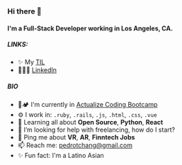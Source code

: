 ### Hi there 👋

#### I'm a Full-Stack Developer working in Los Angeles, CA.

<!-- ##### NOW

- ✨ Crafted last [Laracon Online](https://laracon.net) website;
- 🇵🇹 Planing the "Tuga-Co-Op";
- 🍑 What about this? -->

##### LINKS:

- ✨ My [TIL](https://github.com/pedrotchang/til)
- 🙆🏻‍♂️ [LinkedIn](https://linkedin.com/in/pedrotchang)
<!-- - ☕️ [Coffee?] -->


##### BIO

- 🥾🏕 I'm currently in [Actualize Coding Bootcamp](http://anyonecanlearntocode.com/)
- ⚙️ I work in: `.ruby`, `.rails`, `.js`, `.html`, `.css`, `.vue`
- 🌱 Learning all about **Open Source**, **Python**, **React**
- 🤔 I’m looking for help with freelancing, how do I start?
- 💬 Ping me about **VR**, **AR**, **Finntech Jobs**
- 📫 Reach me: [pedrotchang@gmail.com](mailto:pedrotychang@gmail.com)
- ✨ Fun fact: I'm a Latino Asian
<!-- - 🌍 I'm mostly active within the ** Community** -->
<!-- - 💅 Designed: @pestphp, [NorthMeetsSouth.audio](https://www.northmeetssouth.audio), [ThenPing.me](https://thenping.me), [HappydDev.fm](https://www.happydev.fm), etc… -->




<!--
**pedrotchang/pedrotchang** is a ✨ _special_ ✨ repository because its `README.md` (this file) appears on your GitHub profile.

Here are some ideas to get you started:

- 🔭 I’m currently working on ...
- 🌱 I’m currently learning ...
- 👯 I’m looking to collaborate on ...
- 🤔 I’m looking for help with ...
- 💬 Ask me about ...
- 📫 How to reach me: ...
- 😄 Pronouns: ...
- ⚡ Fun fact: ...
-->
